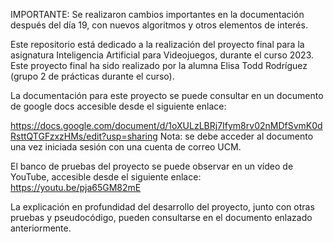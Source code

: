 IMPORTANTE: Se realizaron cambios importantes en la documentación después del día 19, con nuevos algoritmos y otros elementos de interés.

Este repositorio está dedicado a la realización del proyecto final para la asignatura Inteligencia Artificial para Videojuegos, durante el curso 2023.
Este proyecto final ha sido realizado por la alumna Elisa Todd Rodríguez (grupo 2 de prácticas durante el curso).

La documentación para este proyecto se puede consultar en un documento de google docs accesible desde el siguiente enlace:

https://docs.google.com/document/d/1oXULzLBRj7Ifym8rv02nMDfSvmK0dRsttQTGFzxzHMs/edit?usp=sharing
Nota: se debe acceder al documento una vez iniciada sesión con una cuenta de correo UCM.

El banco de pruebas del proyecto se puede observar en un vídeo de YouTube, accesible desde el siguiente enlace:
https://youtu.be/pja65GM82mE

La explicación en profundidad del desarrollo del proyecto, junto con otras pruebas y pseudocódigo, pueden consultarse en el documento enlazado anteriormente.

